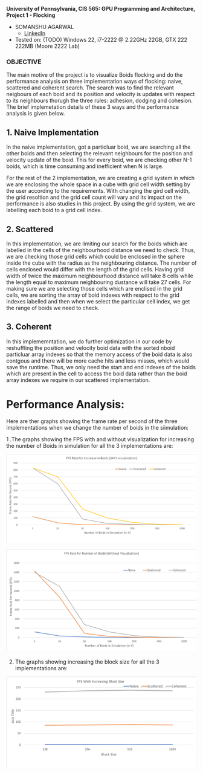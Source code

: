 **University of Pennsylvania, CIS 565: GPU Programming and Architecture,
Project 1 - Flocking**

* SOMANSHU AGARWAL
  * [LinkedIn](www.linkedin.com/in/somanshu25)
* Tested on: (TODO) Windows 22, i7-2222 @ 2.22GHz 22GB, GTX 222 222MB (Moore 2222 Lab)

### OBJECTIVE

The main motive of the project is to visualize Boids flocking and do the performance analysis on three implementation ways of flocking: naive, scattered and coherent search. The search was to find the relevant neigbours of each boid and its position and velocity is updates with respect to its neighbours thorugh the three rules: adhesion, dodging and cohesion. The brief implemetation details of these 3 ways and the performance analysis is given below.

## 1. Naive Implementation

In the naive implementation, got a particluar boid, we are searching all the other boids and then selecting the relevant neighbours for the position and velocity update of the boid. This for every boid, we are checking other N-1 boids, which is time consuming and inefficient when N is large. 

For the rest of the 2 implementation, we are creating a grid system in which we are enclosing the whole space in a cube with grid cell width setting by the user according to the requirements. With changing the gird cell width, the grid resoltion and the grid cell count will vary and its impact on the performance is also studies in this project. By using the grid system, we are labelling each boid to a grid cell index.

## 2. Scattered 

In this implementation, we are limiting our search for the boids which are labelled in the cells of the neighbourhood distance we need to check. Thus, we are checking those grid cells which could be enclosed in the sphere inside the cube with the radius as the neighbouring distance. The number of cells enclosed would differ with the length of the grid cells. Having grid width of twice the maximum neighbourhood distance will take 8 cells while the length equal to maximum neighbouring dustance will take 27 cells. For making sure we are selecting those cells which are enclised in the grid cells, we are sorting the array of boid indexes with respect to the grid indexes labelled and then when we select the particular cell index, we get the range of boids we need to check.

## 3. Coherent

In this implememntation, we do further optimization in our code by reshuffling the position and velocity boid data with the sorted nboid particluar array indexes so that the memory access of the boid data is also contgous and there will be more cache hits and less misses, which would save the runtime. Thus, we only need the start and end indexes of the boids which are present in the cell to access the boid data rather than the boid array indexes we require in our scattered implementation.

# Performance Analysis:

Here are ther graphs showing the frame rate per second of the three implementations when we change the number of boids in the siimulation:

1 .The graphs showing the FPS with and without visualization for increasing the number of Boids in simulation for all the 3 implementations are:

![](images/Chart_Boid_Count_With_Visual.png)


![](images/Chart_Boid_Count_Without_Visual.png)

2. The graphs showing increasing the block size for all the 3 implementations are:

![](images/Chart_Block_Size.png)




